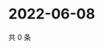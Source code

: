 # 2022-06-08

共 0 条

<!-- BEGIN WEIBO -->
<!-- 最后更新时间 Wed Jun 08 2022 10:50:03 GMT+0800 (China Standard Time) -->

<!-- END WEIBO -->
